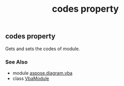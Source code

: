 ﻿---
title: codes property
second_title: Aspose.Diagram for Python via .NET API References
description: 
type: docs
weight: 30
url: /python-net/aspose.diagram.vba/vbamodule/codes/
is_root: false
---

## codes property


Gets and sets the codes of module.

### See Also
* module [aspose.diagram.vba](../../)
* class [VbaModule](/diagram/python-net/aspose.diagram.vba/vbamodule)
